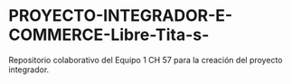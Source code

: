 # PROYECTO-INTEGRADOR-E-COMMERCE-Libre-Tita-s-
Repositorio colaborativo del Equipo 1 CH 57 para la creación del proyecto integrador.
